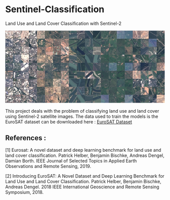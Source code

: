 # Sentinel-Classification
Land Use and Land Cover Classification with Sentinel-2

![alt text](images/overview.jpg "overview image")

This project deals with the problem of classifying land use and land cover using Sentinel-2 satellite images.
The data used to train the models is the EuroSAT dataset can be downloaded here : [EuroSAT Dataset](http://madm.dfki.de/files/sentinel/EuroSAT.zip)


## References : 

[1] Eurosat: A novel dataset and deep learning benchmark for land use and land cover classification. Patrick Helber, Benjamin Bischke, Andreas Dengel, Damian Borth. IEEE Journal of Selected Topics in Applied Earth Observations and Remote Sensing, 2019.

[2] Introducing EuroSAT: A Novel Dataset and Deep Learning Benchmark for Land Use and Land Cover Classification. Patrick Helber, Benjamin Bischke, Andreas Dengel. 2018 IEEE International Geoscience and Remote Sensing Symposium, 2018.